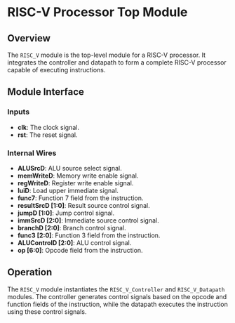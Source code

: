 # RISC-V Processor Top Module

## Overview

The `RISC_V` module is the top-level module for a RISC-V processor. It integrates the controller and datapath to form a complete RISC-V processor capable of executing instructions.

## Module Interface

### Inputs

- **clk**: The clock signal.
- **rst**: The reset signal.

### Internal Wires

- **ALUSrcD**: ALU source select signal.
- **memWriteD**: Memory write enable signal.
- **regWriteD**: Register write enable signal.
- **luiD**: Load upper immediate signal.
- **func7**: Function 7 field from the instruction.
- **resultSrcD [1:0]**: Result source control signal.
- **jumpD [1:0]**: Jump control signal.
- **immSrcD [2:0]**: Immediate source control signal.
- **branchD [2:0]**: Branch control signal.
- **func3 [2:0]**: Function 3 field from the instruction.
- **ALUControlD [2:0]**: ALU control signal.
- **op [6:0]**: Opcode field from the instruction.

## Operation

The `RISC_V` module instantiates the `RISC_V_Controller` and `RISC_V_Datapath` modules. The controller generates control signals based on the opcode and function fields of the instruction, while the datapath executes the instruction using these control signals.
